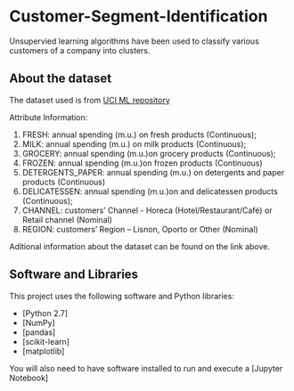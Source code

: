 # Customer-Segment-Identification
Unsupervied learning algorithms have been used to classify various customers of a company into clusters.

## About the dataset
The dataset used is from [UCI ML repository](https://archive.ics.uci.edu/ml/datasets/Wholesale+customers)

Attribute Information:

1)	FRESH: annual spending (m.u.) on fresh products (Continuous); 
2)	MILK: annual spending (m.u.) on milk products (Continuous); 
3)	GROCERY: annual spending (m.u.)on grocery products (Continuous); 
4)	FROZEN: annual spending (m.u.)on frozen products (Continuous) 
5)	DETERGENTS_PAPER: annual spending (m.u.) on detergents and paper products (Continuous) 
6)	DELICATESSEN: annual spending (m.u.)on and delicatessen products (Continuous); 
7)	CHANNEL: customers’ Channel - Horeca (Hotel/Restaurant/Café) or Retail channel (Nominal) 
8)	REGION: customers’ Region – Lisnon, Oporto or Other (Nominal) 

Aditional information about the dataset can be found on the link above.

## Software and Libraries
This project uses the following software and Python libraries:

- [Python 2.7]
- [NumPy]
- [pandas]
- [scikit-learn]
- [matplotlib]

You will also need to have software installed to run and execute a [Jupyter Notebook]

